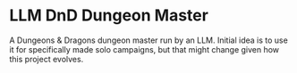 # LLM DnD Dungeon Master
A Dungeons & Dragons dungeon master run by an LLM. Initial idea is to use it for specifically made solo campaigns, but that might change given how this project evolves.